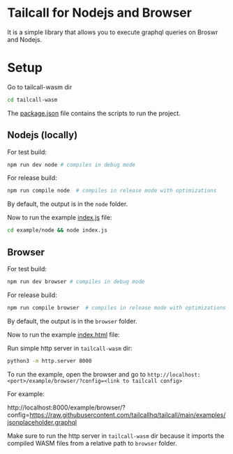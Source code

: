# Tailcall for Nodejs and Browser

It is a simple library that allows you to execute graphql queries on Broswr and Nodejs.

# Setup

Go to tailcall-wasm dir

```bash
cd tailcall-wasm
```

The [package.json](package.json) file contains the scripts to run the project.

## Nodejs (locally)

For test build:

```bash
npm run dev node # compiles in debug mode
```

For release build:

```bash
npm run compile node  # compiles in release mode with optimizations
```

By default, the output is in the `node` folder.

Now to run the example [index.js](example/node/index.js) file:

```bash
cd example/node && node index.js
```

## Browser

For test build:

```bash
npm run dev browser # compiles in debug mode
```

For release build:

```bash
npm run compile browser  # compiles in release mode with optimizations
```

By default, the output is in the `browser` folder.

Now to run the example [index.html](example/browser/index.html) file:

Run simple http server in `tailcall-wasm` dir:

```bash
python3 -m http.server 8000
```

To run the example, open the browser and go to `http://localhost:<port>/example/browser/?config=<link to tailcall config>`

For example:

http://localhost:8000/example/browser/?config=https://raw.githubusercontent.com/tailcallhq/tailcall/main/examples/jsonplaceholder.graphql

Make sure to run the http server in `tailcall-wasm` dir because it imports the compiled WASM files from a relative path to `browser` folder.
